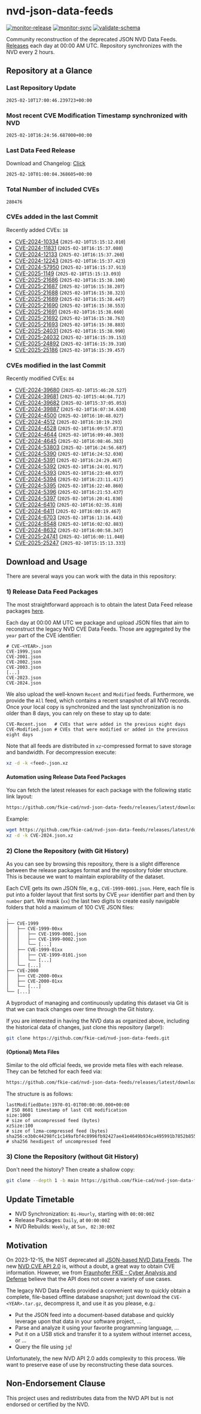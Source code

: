 # nvd-json-data-feeds

[![monitor-release](https://github.com/fkie-cad/nvd-json-data-feeds/actions/workflows/monitor_release.yml/badge.svg)](https://github.com/fkie-cad/nvd-json-data-feeds/actions/workflows/monitor_release.yml)
[![monitor-sync](https://github.com/fkie-cad/nvd-json-data-feeds/actions/workflows/monitor_sync.yml/badge.svg)](https://github.com/fkie-cad/nvd-json-data-feeds/actions/workflows/monitor_sync.yml)
[![validate-schema](https://github.com/fkie-cad/nvd-json-data-feeds/actions/workflows/validate_schema.yml/badge.svg)](https://github.com/fkie-cad/nvd-json-data-feeds/actions/workflows/validate_schema.yml)

Community reconstruction of the deprecated JSON NVD Data Feeds.
[Releases](https://github.com/fkie-cad/nvd-json-data-feeds/releases/latest) each day at 00:00 AM UTC.
Repository synchronizes with the NVD every 2 hours.

## Repository at a Glance

### Last Repository Update

```plain
2025-02-10T17:00:46.239723+00:00
```

### Most recent CVE Modification Timestamp synchronized with NVD

```plain
2025-02-10T16:24:56.687000+00:00
```

### Last Data Feed Release

Download and Changelog: [Click](https://github.com/fkie-cad/nvd-json-data-feeds/releases/latest)

```plain
2025-02-10T01:00:04.368605+00:00
```

### Total Number of included CVEs

```plain
280476
```

### CVEs added in the last Commit

Recently added CVEs: `18`

- [CVE-2024-10334](CVE-2024/CVE-2024-103xx/CVE-2024-10334.json) (`2025-02-10T15:15:12.010`)
- [CVE-2024-11831](CVE-2024/CVE-2024-118xx/CVE-2024-11831.json) (`2025-02-10T16:15:37.080`)
- [CVE-2024-12133](CVE-2024/CVE-2024-121xx/CVE-2024-12133.json) (`2025-02-10T16:15:37.260`)
- [CVE-2024-12243](CVE-2024/CVE-2024-122xx/CVE-2024-12243.json) (`2025-02-10T16:15:37.423`)
- [CVE-2024-57950](CVE-2024/CVE-2024-579xx/CVE-2024-57950.json) (`2025-02-10T16:15:37.913`)
- [CVE-2025-1149](CVE-2025/CVE-2025-11xx/CVE-2025-1149.json) (`2025-02-10T15:15:13.093`)
- [CVE-2025-21686](CVE-2025/CVE-2025-216xx/CVE-2025-21686.json) (`2025-02-10T16:15:38.100`)
- [CVE-2025-21687](CVE-2025/CVE-2025-216xx/CVE-2025-21687.json) (`2025-02-10T16:15:38.207`)
- [CVE-2025-21688](CVE-2025/CVE-2025-216xx/CVE-2025-21688.json) (`2025-02-10T16:15:38.323`)
- [CVE-2025-21689](CVE-2025/CVE-2025-216xx/CVE-2025-21689.json) (`2025-02-10T16:15:38.447`)
- [CVE-2025-21690](CVE-2025/CVE-2025-216xx/CVE-2025-21690.json) (`2025-02-10T16:15:38.553`)
- [CVE-2025-21691](CVE-2025/CVE-2025-216xx/CVE-2025-21691.json) (`2025-02-10T16:15:38.660`)
- [CVE-2025-21692](CVE-2025/CVE-2025-216xx/CVE-2025-21692.json) (`2025-02-10T16:15:38.763`)
- [CVE-2025-21693](CVE-2025/CVE-2025-216xx/CVE-2025-21693.json) (`2025-02-10T16:15:38.883`)
- [CVE-2025-24031](CVE-2025/CVE-2025-240xx/CVE-2025-24031.json) (`2025-02-10T16:15:38.990`)
- [CVE-2025-24032](CVE-2025/CVE-2025-240xx/CVE-2025-24032.json) (`2025-02-10T16:15:39.153`)
- [CVE-2025-24892](CVE-2025/CVE-2025-248xx/CVE-2025-24892.json) (`2025-02-10T16:15:39.310`)
- [CVE-2025-25186](CVE-2025/CVE-2025-251xx/CVE-2025-25186.json) (`2025-02-10T16:15:39.457`)


### CVEs modified in the last Commit

Recently modified CVEs: `84`

- [CVE-2024-39680](CVE-2024/CVE-2024-396xx/CVE-2024-39680.json) (`2025-02-10T15:46:20.527`)
- [CVE-2024-39681](CVE-2024/CVE-2024-396xx/CVE-2024-39681.json) (`2025-02-10T15:44:04.717`)
- [CVE-2024-39682](CVE-2024/CVE-2024-396xx/CVE-2024-39682.json) (`2025-02-10T15:37:05.053`)
- [CVE-2024-39887](CVE-2024/CVE-2024-398xx/CVE-2024-39887.json) (`2025-02-10T16:07:34.630`)
- [CVE-2024-4500](CVE-2024/CVE-2024-45xx/CVE-2024-4500.json) (`2025-02-10T16:10:48.027`)
- [CVE-2024-4512](CVE-2024/CVE-2024-45xx/CVE-2024-4512.json) (`2025-02-10T16:10:19.293`)
- [CVE-2024-4528](CVE-2024/CVE-2024-45xx/CVE-2024-4528.json) (`2025-02-10T16:09:57.873`)
- [CVE-2024-4644](CVE-2024/CVE-2024-46xx/CVE-2024-4644.json) (`2025-02-10T16:09:40.303`)
- [CVE-2024-4645](CVE-2024/CVE-2024-46xx/CVE-2024-4645.json) (`2025-02-10T16:08:46.383`)
- [CVE-2024-53803](CVE-2024/CVE-2024-538xx/CVE-2024-53803.json) (`2025-02-10T16:24:56.687`)
- [CVE-2024-5390](CVE-2024/CVE-2024-53xx/CVE-2024-5390.json) (`2025-02-10T16:24:52.030`)
- [CVE-2024-5391](CVE-2024/CVE-2024-53xx/CVE-2024-5391.json) (`2025-02-10T16:24:29.467`)
- [CVE-2024-5392](CVE-2024/CVE-2024-53xx/CVE-2024-5392.json) (`2025-02-10T16:24:01.917`)
- [CVE-2024-5393](CVE-2024/CVE-2024-53xx/CVE-2024-5393.json) (`2025-02-10T16:23:40.037`)
- [CVE-2024-5394](CVE-2024/CVE-2024-53xx/CVE-2024-5394.json) (`2025-02-10T16:23:11.417`)
- [CVE-2024-5395](CVE-2024/CVE-2024-53xx/CVE-2024-5395.json) (`2025-02-10T16:22:40.860`)
- [CVE-2024-5396](CVE-2024/CVE-2024-53xx/CVE-2024-5396.json) (`2025-02-10T16:21:53.437`)
- [CVE-2024-5397](CVE-2024/CVE-2024-53xx/CVE-2024-5397.json) (`2025-02-10T16:20:41.830`)
- [CVE-2024-6410](CVE-2024/CVE-2024-64xx/CVE-2024-6410.json) (`2025-02-10T16:02:35.810`)
- [CVE-2024-6411](CVE-2024/CVE-2024-64xx/CVE-2024-6411.json) (`2025-02-10T16:00:19.467`)
- [CVE-2024-6703](CVE-2024/CVE-2024-67xx/CVE-2024-6703.json) (`2025-02-10T16:13:16.443`)
- [CVE-2024-8548](CVE-2024/CVE-2024-85xx/CVE-2024-8548.json) (`2025-02-10T16:02:02.883`)
- [CVE-2024-8632](CVE-2024/CVE-2024-86xx/CVE-2024-8632.json) (`2025-02-10T16:00:58.347`)
- [CVE-2025-24741](CVE-2025/CVE-2025-247xx/CVE-2025-24741.json) (`2025-02-10T16:00:11.040`)
- [CVE-2025-25247](CVE-2025/CVE-2025-252xx/CVE-2025-25247.json) (`2025-02-10T15:15:13.333`)


## Download and Usage

There are several ways you can work with the data in this repository:

### 1) Release Data Feed Packages

The most straightforward approach is to obtain the latest Data Feed release packages [here](https://github.com/fkie-cad/nvd-json-data-feeds/releases/latest).

Each day at 00:00 AM UTC we package and upload JSON files that aim to reconstruct the legacy NVD CVE Data Feeds.
Those are aggregated by the `year` part of the CVE identifier:

```
# CVE-<YEAR>.json
CVE-1999.json
CVE-2001.json
CVE-2002.json
CVE-2003.json
[...]
CVE-2023.json
CVE-2024.json
```

We also upload the well-known `Recent` and `Modified` feeds.
Furthermore, we provide the `All` feed, which contains a recent snapshot of all NVD records.
Once your local copy is synchronized and the last synchronization is no older than 8 days, you can rely on these to stay up to date:

```plain
CVE-Recent.json   # CVEs that were added in the previous eight days
CVE-Modified.json # CVEs that were modified or added in the previous eight days
```

Note that all feeds are distributed in `xz`-compressed format to save storage and bandwidth.
For decompression execute:

```sh
xz -d -k <feed>.json.xz
```

#### Automation using Release Data Feed Packages

You can fetch the latest releases for each package with the following static link layout:

```sh
https://github.com/fkie-cad/nvd-json-data-feeds/releases/latest/download/CVE-<YEAR>.json.xz
```

Example:

```sh
wget https://github.com/fkie-cad/nvd-json-data-feeds/releases/latest/download/CVE-2024.json.xz
xz -d -k CVE-2024.json.xz
```

### 2) Clone the Repository (with Git History)

As you can see by browsing this repository, there is a slight difference between the release packages format and the repository folder structure.
This is because we want to maintain explorability of the dataset.

Each CVE gets its own JSON file, e.g., `CVE-1999-0001.json`.
Here, each file is put into a folder layout that first sorts by CVE `year` identifier part and then by `number` part.
We mask (`xx`) the last two digits to create easily navigable folders that hold a maximum of 100 CVE JSON files:

```plain
.
├── CVE-1999
│   ├── CVE-1999-00xx
│   │   ├── CVE-1999-0001.json
│   │   ├── CVE-1999-0002.json
│   │   └── [...]
│   ├── CVE-1999-01xx
│   │   ├── CVE-1999-0101.json
│   │   └── [...]
│   └── [...]
├── CVE-2000
│   ├── CVE-2000-00xx
│   ├── CVE-2000-01xx
│   └── [...]
└── [...]
```

A byproduct of managing and continuously updating this dataset via Git is that we can track changes over time through the Git history.

If you are interested in having the NVD data as organized above, including the historical data of changes, just clone this repository (large!):

```sh
git clone https://github.com/fkie-cad/nvd-json-data-feeds.git
```

#### (Optional) Meta Files

Similar to the old official feeds, we provide meta files with each release. They can be fetched for each feed via:

```sh
https://github.com/fkie-cad/nvd-json-data-feeds/releases/latest/download/CVE-<YEAR>.meta
```

The structure is as follows:

```plain
lastModifiedDate:1970-01-01T00:00:00.000+00:00                          # ISO 8601 timestamp of last CVE modification
size:1000                                                               # size of uncompressed feed (bytes)
xzSize:100                                                              # size of lzma-compressed feed (bytes)
sha256:e3b0c44298fc1c149afbf4c8996fb92427ae41e4649b934ca495991b7852b855 # sha256 hexdigest of uncompressed feed
```

### 3) Clone the Repository (without Git History)

Don't need the history? Then create a shallow copy:

```sh
git clone --depth 1 -b main https://github.com/fkie-cad/nvd-json-data-feeds.git
```


## Update Timetable

* NVD Synchronization: `Bi-Hourly`, starting with `00:00:00Z`
* Release Packages: `Daily`, at `00:00:00Z`
* NVD Rebuilds: `Weekly`, at `Sun, 02:30:00Z`


## Motivation

On 2023-12-15, the NIST deprecated all [JSON-based NVD Data Feeds](https://nvd.nist.gov/vuln/data-feeds#divRetirementBanner-1).
The new [NVD CVE API 2.0](https://nvd.nist.gov/developers/vulnerabilities) is, without a doubt, a great way to obtain CVE information.
However, we from [Fraunhofer FKIE - Cyber Analysis and Defense](https://www.fkie.fraunhofer.de/en/departments/cad.html) believe that the API does not cover a variety of use cases.

The legacy NVD Data Feeds provided a convenient way to quickly obtain a complete, file-based offline database snapshot; just download the `CVE-<YEAR>.tar.gz`, decompress it, and use it as you please, e.g.:

- Put the JSON feed into a document-based database and quickly leverage upon that data in your software project, ...
- Parse and analyze it using your favorite programming language, ...
- Put it on a USB stick and transfer it to a system without internet access, or ...
- Query the file using `jq`!

Unfortunately, the new NVD API 2.0 adds complexity to this process.
We want to preserve ease of use by reconstructing these data sources.

## Non-Endorsement Clause

This project uses and redistributes data from the NVD API but is not endorsed or certified by the NVD.
